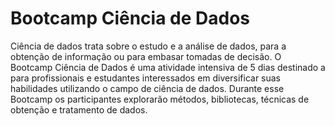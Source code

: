 # Bootcamp Ciência de Dados

Ciência de dados trata sobre o estudo e a análise de dados, para a obtenção de informação ou para embasar tomadas de decisão. O Bootcamp Ciência de Dados é uma atividade intensiva de 5 dias destinado a para profissionais e estudantes interessados em diversificar suas habilidades utilizando o campo de ciência de dados. Durante esse Bootcamp os participantes explorarão métodos, bibliotecas, técnicas de obtenção e tratamento de dados. 
